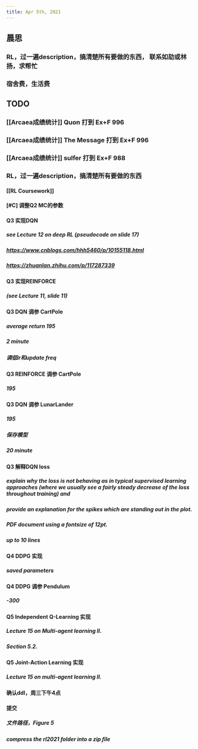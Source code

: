 ```yaml
---
title: Apr 5th, 2021
---
```


## 晨思
### RL，过一遍description，搞清楚所有要做的东西， 联系如劼或林扬，求帮忙
### 宿舍费，生活费
## TODO
### [[Arcaea成绩统计]] Quon 打到 Ex+F 996
### [[Arcaea成绩统计]] The Message 打到 Ex+F 996
### [[Arcaea成绩统计]] sulfer 打到 Ex+F 988
### RL，过一遍description，搞清楚所有要做的东西
#### [[RL Coursework]]
#### [#C] 调整Q2 MC的参数
#### Q3 实现DQN
##### see Lecture 12 on deep RL (pseudocode on slide 17)
##### https://www.cnblogs.com/hhh5460/p/10155118.html
##### https://zhuanlan.zhihu.com/p/117287339
#### Q3 实现REINFORCE
##### (see Lecture 11, slide 11)
#### Q3 DQN 调参 CartPole
##### average return 195
##### 2 minute
##### 调低lr和update freq
#### Q3 REINFORCE 调参 CartPole
##### 195
#### Q3 DQN 调参 LunarLander
##### 195
##### 保存模型
##### 20 minute
#### Q3 解释DQN loss
##### explain why the loss is not behaving as in typical supervised learning approaches (where we usually see a fairly steady decrease of the loss throughout training) and
##### provide an explanation for the spikes which are standing out in the plot.
##### PDF document using a fontsize of 12pt.
##### up to 10 lines
#### Q4 DDPG 实现
##### saved parameters
#### Q4 DDPG 调参 Pendulum
##### -300
#### Q5 Independent Q-Learning 实现
##### Lecture 15 on Multi-agent learning II.
##### Section 5.2.
#### Q5 Joint-Action Learning 实现
##### Lecture 15 on multi-agent learning II.
#### 确认ddl，周三下午4点
#### 提交
##### 文件路径，Figure 5
##### compress the rl2021 folder into a zip ﬁle
